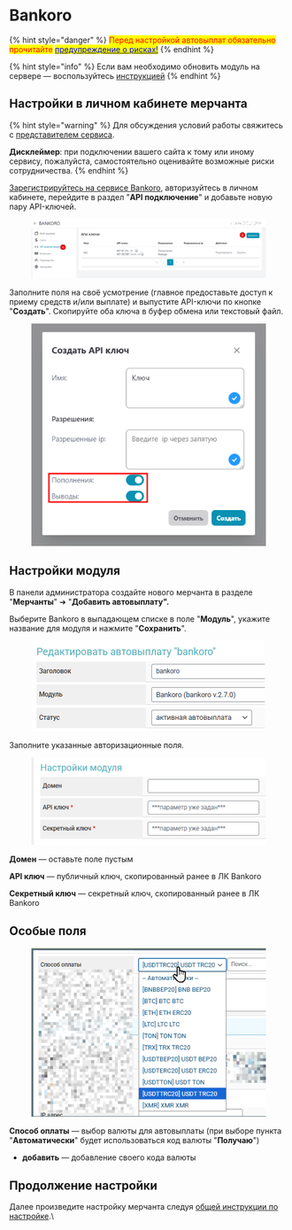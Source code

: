 # Bankoro

{% hint style="danger" %}
<mark style="color:red;">Перед настройкой автовыплат обязательно прочитайте</mark> [<mark style="color:blue;">предупреждение о рисках!</mark>](https://premium.gitbook.io/main/osnovnye-nastroiki/merchanty-i-avtovyplaty/avtovyplaty/preduprezhdenie-o-riskakh)
{% endhint %}

{% hint style="info" %}
Если вам необходимо обновить модуль на сервере — воспользуйтесь [инструкцией](https://premium.gitbook.io/main/osnovnye-nastroiki/faq/obnovlenie-failov-skripta-na-servere/kak-obnovit-faily-na-servere#moduli-merchantov-i-avtovyplat)
{% endhint %}

## Настройки в личном кабинете мерчанта

{% hint style="warning" %}
Для обсуждения условий работы свяжитесь с [представителем сервиса](https://t.me/bankoro_crypto).

**Дисклеймер**: при подключении вашего сайта к тому или иному сервису, пожалуйста, самостоятельно оценивайте возможные риски сотрудничества.
{% endhint %}

[Зарегистрируйтесь на сервисе Bankoro](https://bankoro.io/registration), авторизуйтесь в личном кабинете, перейдите в раздел "**API подключение**" и добавьте новую пару API-ключей.

<figure><img src="../../../.gitbook/assets/image (3) (1) (1) (1).png" alt=""><figcaption></figcaption></figure>

Заполните поля на своё усмотрение (главное предоставьте доступ к приему средств и/или выплате) и выпустите API-ключи по кнопке "**Создать**". Скопируйте оба ключа в буфер обмена или текстовый файл.

<figure><img src="../../../.gitbook/assets/image (1) (1) (1) (1) (1) (1) (1) (1) (1) (1).png" alt=""><figcaption></figcaption></figure>

## Настройки модуля

В панели администратора создайте нового мерчанта в разделе "**Мерчанты**" ➔ "**Добавить автовыплату".**

Выберите Bankoro в выпадающем списке в поле "**Модуль**", укажите название для модуля и нажмите "**Сохранить**".

<figure><img src="../../../.gitbook/assets/image (2223).png" alt=""><figcaption></figcaption></figure>

Заполните указанные авторизационные поля.

<figure><img src="../../../.gitbook/assets/image (2) (1) (1) (1) (1) (1) (1) (1) (1) (1).png" alt=""><figcaption></figcaption></figure>

**Домен** — оставьте поле пустым

**API ключ** — публичный ключ, скопированный ранее в ЛК Bankoro

**Секретный ключ** — секретный ключ, скопированный ранее в ЛК Bankoro

## Особые поля

<figure><img src="../../../.gitbook/assets/image (2221).png" alt=""><figcaption></figcaption></figure>

**Способ оплаты** — выбор валюты для автовыплаты (при выборе пункта "**Автоматически**" будет использоваться код валюты "**Получаю**")

* **добавить** — добавление своего кода валюты

## Продолжение настройки

Далее произведите настройку мерчанта следуя [общей инструкции по настройке](https://premium.gitbook.io/rukovodstvo-polzovatelya/osnovnye-nastroiki/merchanty-i-avtovyplaty/merchanty/obshie-nastroiki-merchantov).\

